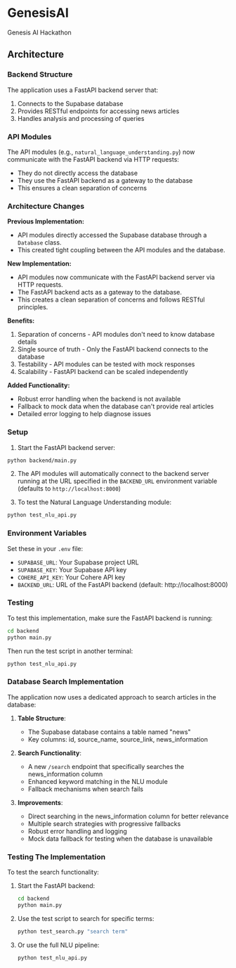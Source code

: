 # GenesisAI
Genesis AI Hackathon

## Architecture

### Backend Structure

The application uses a FastAPI backend server that:
1. Connects to the Supabase database
2. Provides RESTful endpoints for accessing news articles
3. Handles analysis and processing of queries

### API Modules

The API modules (e.g., `natural_language_understanding.py`) now communicate with the FastAPI backend via HTTP requests:
- They do not directly access the database
- They use the FastAPI backend as a gateway to the database
- This ensures a clean separation of concerns

### Architecture Changes

**Previous Implementation:**
- API modules directly accessed the Supabase database through a `Database` class.
- This created tight coupling between the API modules and the database.

**New Implementation:**
- API modules now communicate with the FastAPI backend server via HTTP requests.
- The FastAPI backend acts as a gateway to the database.
- This creates a clean separation of concerns and follows RESTful principles.

**Benefits:**
1. Separation of concerns - API modules don't need to know database details
2. Single source of truth - Only the FastAPI backend connects to the database 
3. Testability - API modules can be tested with mock responses
4. Scalability - FastAPI backend can be scaled independently

**Added Functionality:**
- Robust error handling when the backend is not available
- Fallback to mock data when the database can't provide real articles
- Detailed error logging to help diagnose issues

### Setup

1. Start the FastAPI backend server:
```bash
python backend/main.py
```

2. The API modules will automatically connect to the backend server running at the URL specified in the `BACKEND_URL` environment variable (defaults to `http://localhost:8000`)

3. To test the Natural Language Understanding module:
```bash
python test_nlu_api.py
```

### Environment Variables

Set these in your `.env` file:
- `SUPABASE_URL`: Your Supabase project URL
- `SUPABASE_KEY`: Your Supabase API key
- `COHERE_API_KEY`: Your Cohere API key
- `BACKEND_URL`: URL of the FastAPI backend (default: http://localhost:8000)

### Testing

To test this implementation, make sure the FastAPI backend is running:

```bash
cd backend
python main.py
```

Then run the test script in another terminal:

```bash
python test_nlu_api.py
```

### Database Search Implementation

The application now uses a dedicated approach to search articles in the database:

1. **Table Structure**:
   - The Supabase database contains a table named "news"
   - Key columns: id, source_name, source_link, news_information

2. **Search Functionality**:
   - A new `/search` endpoint that specifically searches the news_information column
   - Enhanced keyword matching in the NLU module
   - Fallback mechanisms when search fails

3. **Improvements**:
   - Direct searching in the news_information column for better relevance
   - Multiple search strategies with progressive fallbacks
   - Robust error handling and logging
   - Mock data fallback for testing when the database is unavailable

### Testing The Implementation

To test the search functionality:

1. Start the FastAPI backend:
   ```bash
   cd backend
   python main.py
   ```

2. Use the test script to search for specific terms:
   ```bash
   python test_search.py "search term"
   ```

3. Or use the full NLU pipeline:
   ```bash
   python test_nlu_api.py
   ```
